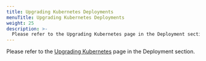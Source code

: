 ```yaml
---
title: Upgrading Kubernetes Deployments
menuTitle: Upgrading Kubernetes Deployments
weight: 25
description: >-
  Please refer to the Upgrading Kubernetes page in the Deployment section
---
```

Please refer to the [Upgrading Kubernetes](../../deploy/deployment/kubernetes/upgrading.md)
page in the Deployment section.
